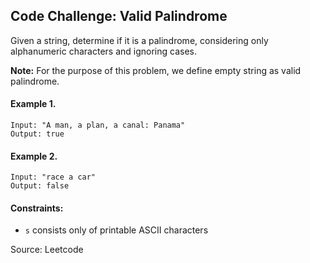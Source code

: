 ## Code Challenge: Valid Palindrome
Given a string, determine if it is a palindrome, considering only alphanumeric characters and ignoring cases.

**Note:** For the purpose of this problem, we define empty string as valid palindrome.

#### Example 1.
```
Input: "A man, a plan, a canal: Panama"
Output: true
```

#### Example 2.
```
Input: "race a car"
Output: false
```

#### Constraints:
* `s` consists only of printable ASCII characters


Source: Leetcode